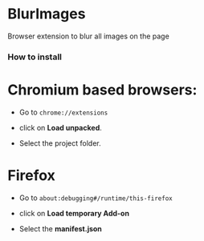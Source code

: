 # BlurImages
Browser extension to blur all images on the page

### How to install

# Chromium based browsers:

* Go to `chrome://extensions`

* click on **Load unpacked**.

* Select the project folder.

# Firefox

* Go to `about:debugging#/runtime/this-firefox`

* click on **Load temporary Add-on**

* Select the **manifest.json**
